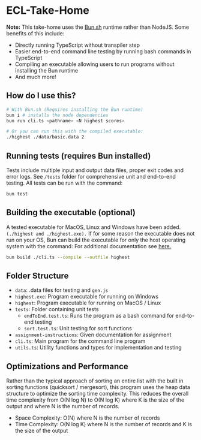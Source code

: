 # ECL-Take-Home

**Note:** This take-home uses the [Bun.sh](https://bun.sh) runtime rather than NodeJS. Some benefits of this include:

- Directly running TypeScript without transpiler step
- Easier end-to-end command line testing by running bash commands in TypeScript
- Compiling an executable allowing users to run programs without installing the Bun runtime
- And much more!

## How do I use this?

```bash
# With Bun.sh (Requires installing the Bun runtime)
bun i # installs the node dependencies
bun run cli.ts <pathname> <N highest scores>

# Or you can run this with the compiled executable:
./highest ./data/basic.data 2
```

## Running tests (requires Bun installed)

Tests include multiple input and output data files, proper exit codes and error logs. See `/tests` folder for comprehensive unit and end-to-end testing. All tests can be run with the command:

```bash
bun test
```

## Building the executable (optional)

A tested executable for MacOS, Linux and Windows have been added. `(./highest and ./highest.exe).` If for some reason the executable does not run on your OS, Bun can build the executable for only the host operating system with the command: For additional documentation see [here.](https://bun.sh/docs/bundler/executables)

```bash
bun build ./cli.ts --compile --outfile highest
```

## Folder Structure

- `data`: .data files for testing and `gen.js`
- `highest.exe`: Program executable for running on Windows
- `highest`: Program executable for running on MacOS / Linux
- `tests`: Folder containing unit tests
  - `endToEnd.test.ts`: Runs the program as a bash command for end-to-end testing
  - `sort.test.ts`: Unit testing for sort functions
- `assignment-instructions`: Given documentation for assignment
- `cli.ts`: Main program for the command line program
- `utils.ts`: Utility functions and types for implementation and testing

## Optimizations and Performance

Rather than the typical approach of sorting an entire list with the built in sorting functions (quicksort / mergesort), this program uses the heap data structure to optimize the sorting time complexity. This reduces the overall time complexity from O(N log N) to O(N log K) where K is the size of the output and where N is the number of records.

- Space Complexity: O(N) where N is the number of records
- Time Complexity: O(N log K) where N is the number of records and K is the size of the output
